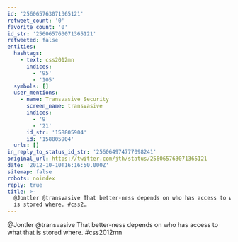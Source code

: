 ```yaml
---
id: '256065763071365121'
retweet_count: '0'
favorite_count: '0'
id_str: '256065763071365121'
retweeted: false
entities:
  hashtags:
    - text: css2012mn
      indices:
        - '95'
        - '105'
  symbols: []
  user_mentions:
    - name: Transvasive Security
      screen_name: transvasive
      indices:
        - '9'
        - '21'
      id_str: '158805904'
      id: '158805904'
  urls: []
in_reply_to_status_id_str: '256064974777098241'
original_url: https://twitter.com/jth/status/256065763071365121
date: '2012-10-10T16:16:50.000Z'
sitemap: false
robots: noindex
reply: true
title: >-
  @Jontler @transvasive That better-ness depends on who has access to what that
  is stored where. #css2…
---
```


@Jontler @transvasive That better-ness depends on who has access to what that is stored where. #css2012mn